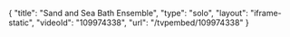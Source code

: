{
    "title": "Sand and Sea Bath Ensemble",
    "type": "solo",
    "layout": "iframe-static",
    "videoId": "109974338",
    "url": "\/tvpembed\/109974338"
}